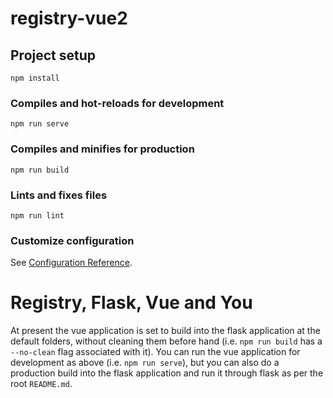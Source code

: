 # registry-vue2

## Project setup
```
npm install
```

### Compiles and hot-reloads for development
```
npm run serve
```

### Compiles and minifies for production
```
npm run build
```

### Lints and fixes files
```
npm run lint
```

### Customize configuration
See [Configuration Reference](https://cli.vuejs.org/config/).

# Registry, Flask, Vue and You

At present the vue application is set to build into the flask application at the default folders, without cleaning them before hand (i.e. `npm run build` has a `--no-clean` flag associated with it).
You can run the vue application for development as above (i.e. `npm run serve`), but you can also do a production build into the flask application and run it through flask as per the root `README.md`.

